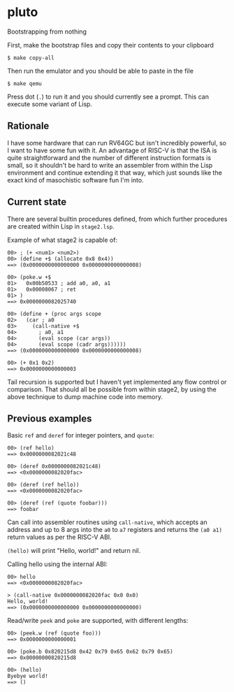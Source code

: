 # pluto
Bootstrapping from nothing

First, make the bootstrap files and copy their contents to your clipboard

    $ make copy-all

Then run the emulator and you should be able to paste in the file

    $ make qemu

Press dot (`.`) to run it and you should currently see a prompt. This can execute some variant of
Lisp.

## Rationale

I have some hardware that can run RV64GC but isn't incredibly powerful, so I want to have some fun
with it. An advantage of RISC-V is that the ISA is quite straightforward and the number of different
instruction formats is small, so it shouldn't be hard to write an assembler from within the Lisp
environment and continue extending it that way, which just sounds like the exact kind of masochistic
software fun I'm into.

## Current state

There are several builtin procedures defined, from which further procedures are created within Lisp
in `stage2.lsp`.

Example of what stage2 is capable of:

    00> ; (+ <num1> <num2>)
    00> (define +$ (allocate 0x8 0x4))
    ==> (0x0000000000000000 0x0000000000000008)

    00> (poke.w +$
    01>   0x00b50533 ; add a0, a0, a1
    01>   0x00008067 ; ret
    01> )
    ==> 0x0000000082025740

    00> (define + (proc args scope
    02>   (car ; a0
    03>     (call-native +$
    04>       ; a0, a1
    04>       (eval scope (car args))
    04>       (eval scope (cadr args))))))
    ==> (0x0000000000000000 0x0000000000000008)

    00> (+ 0x1 0x2)
    ==> 0x0000000000000003

Tail recursion is supported but I haven't yet implemented any flow control or comparison. That
should all be possible from within stage2, by using the above technique to dump machine code into
memory.

## Previous examples

Basic `ref` and `deref` for integer pointers, and `quote`:

    00> (ref hello)
    ==> 0x0000000082021c48

    00> (deref 0x0000000082021c48)
    ==> <0x0000000082020fac>

    00> (deref (ref hello))
    ==> <0x0000000082020fac>

    00> (deref (ref (quote foobar)))
    ==> foobar

Can call into assembler routines using `call-native`, which accepts an address and up to 8 args into
the `a0` to `a7` registers and returns the `(a0 a1)` return values as per the RISC-V ABI.

`(hello)` will print "Hello, world!" and return nil.

Calling hello using the internal ABI:

    00> hello
    ==> <0x0000000082020fac>

    > (call-native 0x0000000082020fac 0x0 0x0)
    Hello, world!
    ==> (0x0000000000000000 0x0000000000000000)

Read/write `peek` and `poke` are supported, with different lengths:

    00> (peek.w (ref (quote foo)))
    ==> 0x0000000000000001

    00> (poke.b 0x820215d8 0x42 0x79 0x65 0x62 0x79 0x65)
    ==> 0x00000000820215d8

    00> (hello)
    Byebye world!
    ==> ()
